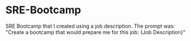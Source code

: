 # SRE-Bootcamp
SRE Bootcamp that I created using a job description. The prompt was: "Create a bootcamp that would prepare me for this job: {Job Description}"
